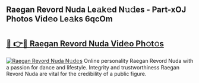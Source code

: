 ## Raegan Revord Nuda Le𝚊k𝚎d N𝚞𝚍es - Part-xOJ Photos Vid𝚎o Le𝚊ks 6qcOm

# <h2><a href="http://fbcp3w.evod.top/?m=Raegan+Revord+Nuda">🔗 👉🔴 Raegan Revord Nuda Vid𝚎o Ph𝚘t𝚘s</a></h2>

[![Raegan Revord Nuda N𝚞d𝚎s](https://i.imgur.com/8V9OHl7.gif)](http://fbcp3w.evod.top/?m=Raegan+Revord+Nuda)
Online personality Raegan Revord Nuda with a passion for dance and lifestyle. Integrity and trustworthiness Raegan Revord Nuda are vital for the credibility of a public figure. 

